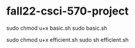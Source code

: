 # fall22-csci-570-project
<!-- mac -->
sudo chmod u+x basic.sh
sudo basic.sh

sudo chmod u+x efficient.sh
sudo sh efficient.sh